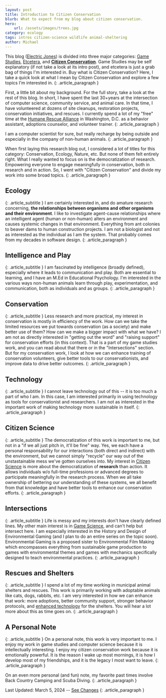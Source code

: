 ```yaml
---
layout: post
title: Introduction to Citizen Conservation 
blurb: What to expect from my blog about citizen conservation. 
hero:
    url: /assets/images/trees.jpg
category: ecology
tags: intros citizen-science wildlife animal-sheltering 
author: Michael
---
```

This blog ([Electric Jones](http://electricjones.me)) is divided into three major categories: [Game Studies](http://electricjones.me/games), [Etcetera](http://electricjones.me/etcetera), and **[Citizen Conservation](http://electricjones.me/ecology)**. Game Studies may be self explanatory (if not take a look at its intro post), and etcetera is just a grab bag of things I'm interested in. Buy what is Citizen Conservation? Here, I take a quick look at what I mean by Citizen Conservation and explore a few topics I'm interested in.
{: .article_paragraph }

First, a little bit about my background. For the full story, take a look at the rest of this blog. In short, I have spent the last 30+years at the intersection of computer science, community service, and animal care. In that time, I have volunteered at dozens of site cleanups, restoration projects, conservation initiatives, and rescues. I currently spend a lot of my "free" time at the [Humane Rescue Alliance](http://humanerescuealliance.org) in Washington, D.C. as a behavior assistant, adoptions counselor, and volunteer trainer.
{: .article_paragraph }

I am a computer scientist for sure, but really recharge by being outside and especially in the company of non-human animals.
{: .article_paragraph }

When first laying this research blog out, I considered a lot of titles for this category: Conservation, Ecology, Nature, etc. But none of them felt entirely right. What I really wanted to focus on is the democratization of research. Empowering everyone to engage meaningfully in conservation, both in research and in action. So, I went with "Citizen Conservation" and divide my work into some broad topics.
{: .article_paragraph }

## Ecology
{: .article_subtitle }
I am certainly interested in, and do amature research concerning, **the relationships between organisms and other organisms and their environment**. I like to investigate agent-cause relationships where an intelligent agent (human or non-human) alters an environment and causes systemic changes in that environment. Everything from ant colonies to beaver dams to human construction projects. I am not a biologist and not as interested as the individual as I am the system. That probably comes from my decades in software design.
{: .article_paragraph }

## Intelligence and Play
{: .article_subtitle }
I am fascinated by intelligence (broadly defined), especially where it leads to communication and play. Both are essential to learning, and I have an M.Ed in Educational Psychology. I'm interested in the various ways non-human animals learn through play, experimentation, and communication, both as individuals and as groups.
{: .article_paragraph }

## Conservation
{: .article_subtitle }
Less research and more practical, my interest in conservation is mostly in efficiency of the work. How can we take the limited resources we put towards conservation (as a society) and make better use of them? How can we make a bigger impact with what we have? I am not as directly interested in "getting out the word" and "raising support" for conservation efforts (in this context). That is a part of my game studies work, and you can read about that there or in the "Intersections" section. But for my conservation work, I look at how we can enhance training of conservation volunteers, give better tools to our conservationists, and improve data to drive better outcomes.
{: .article_paragraph }

## Technology
{: .article_subtitle }
I cannot leave technology out of this -- it is too much a part of who I am. In this case, I am interested primarily in using technology as tools for conservationist and researchers. I am not as interested in the important work of making technology more sustainable in itself.
{: .article_paragraph }

## Citizen Science
{: .article_subtitle }
The democratization of this work is important to me, but not in a "if we all just pitch in, it'll be fine" way. Yes, we each have a personal responsability for our interactions (both direct and indirect) with the environment, but we cannot simply "recycle" our way out of the unstastainable mess we've gotten ourselves into. My interest in [Citizen Science](http://electricjones.me/ecology/2022/05/22/scininja/) is more about the democratization of **research** than action. It allows individuals w/o full-time professions or advanced degrees to participate meaningfully in the research process. When we all take ownership of bettering our understanding of these systems, we all benefit from that knowledge and have better tools to enhance our conservation efforts.
{: .article_paragraph }

## Intersections
{: .article_subtitle }
Life is messy and my interests don't have clearly defined lines. My other main interest is in [Game Science](http://electricjones.me/games), and can't help but intersect here. I am especially interested in the History and Design of Environmental Gaming (and I plan to do an entire series on the topic soon). Environmental Gaming is a proposed sister to Environmental Film Making which encompasses everything from sustainable game production to games with environmental themes and games with mechanics specifically designed to teach environmental practices.
{: .article_paragraph }

## Rescues and Shelters
{: .article_subtitle }
I spend a lot of my time working in municipal animal shelters and rescues. This work is primarily working with adoptable animals like cats, dogs, rabbits, etc. I am very interested in how we can enhance that work: more adoptions, better community support, stronger behavior protocols, and [enhanced technology](http://electricjones.me/ecology/2024/02/25/kadoo/) for the shelters. You will hear a lot more about this as time goes on.
{: .article_paragraph }

## A Personal Note
{: .article_subtitle }
On a personal note, this work is very important to me. I enjoy my work in game studies and computer science because it is intellectually interesting. I enjoy my citizen conservation work because it is emotionally powerful. It is the reason I wake up most mornings, it is how I develop most of my friendships, and it is the legacy I most want to leave.
{: .article_paragraph }

On an even more personal (and fun) note, my favorite past times involve Back Country Camping and Scuba Diving.
{: .article_paragraph }

Last Updated: March 5, 2024 -- [See Changes](https://github.com/electricjones/electricjones.github.io/commits/main/_posts/2023-08-10-intro-to-citizen-conservation.md)
{: .article_paragraph }
<br />
